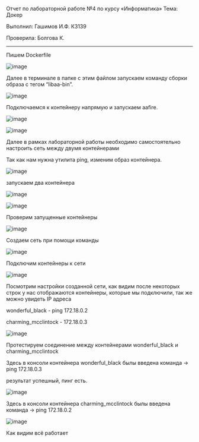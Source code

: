 Отчет по лабораторной работе №4 по курсу «Информатика» Тема: Докер

Выполнил: Гашимов И.Ф. К3139

Проверила: Болгова К.

--------------------

Пишем Dockerfile

![image](https://github.com/user-attachments/assets/8eec07c5-e16f-43a3-9bc4-2998e6a9103e)

Далее в терминале в папке с этим файлом запускаем команду сборки образа с тегом “libaa-bin”.

![image](https://github.com/user-attachments/assets/8068a0ee-5095-444d-ad5b-9056d36ecb40)

Подключаемся к контейнеру напрямую и запускаем aafire.

![image](https://github.com/user-attachments/assets/ab0b6eaf-d1ba-40dd-b0d0-490ca0830bf9)

![image](https://github.com/user-attachments/assets/8aac62c6-4df3-455b-a5a2-fe606ce9023a)

Далее в рамках лабораторной работы необходимо самостоятельно настроить сеть между двумя контейнерами

Так как нам нужна утилита ping, изменим образ контейнера.

![image](https://github.com/user-attachments/assets/e7042e2b-db73-44aa-8ec4-6faa66ccb9ed)

запускаем два контейнера

![image](https://github.com/user-attachments/assets/0d9779bd-aad0-4757-aeb9-04868e051a99)

![image](https://github.com/user-attachments/assets/cff56e5d-5f52-4f00-a4eb-d168e3b618d7)

Проверим запущенные контейнеры

![image](https://github.com/user-attachments/assets/dc694174-1f82-4abe-9596-07aa9a3c71d7)

Создаем сеть при помощи команды

![image](https://github.com/user-attachments/assets/3928a65e-e093-42a4-af22-a8f8126cde8b)

Подключим контейнеры к сети

![image](https://github.com/user-attachments/assets/b5e168e5-74c9-4119-98b5-70d186877ad6)

Посмотрим настройки созданной сети, как видим после некоторых строк у нас отображаются контейнеры, которые мы подключили, так же можно увидеть IP адреса

wonderful_black - ping 172.18.0.2

charming_mcclintock - 172.18.0.3

![image](https://github.com/user-attachments/assets/994d5164-aa4f-4ab7-ad90-cc3690fe43f3)

Протестируем соединение между контейнерами wonderful_black и charming_mcclintock

Здесь в консоли контейнера wonderful_black былы введена команда -> ping 172.18.0.3 

результат успешный, пинг есть.

![image](https://github.com/user-attachments/assets/0e2fd5d8-2c07-433f-8ad7-bbb30c534817)

Здесь в консоли контейнера charming_mcclintock былы введена команда -> ping 172.18.0.2

![image](https://github.com/user-attachments/assets/12d4c9d0-4ee2-4265-b020-c08260818209)

Как видим всё работает
